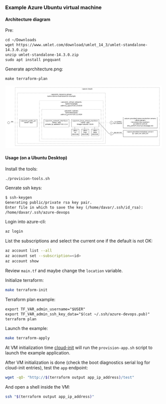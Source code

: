 ### Example Azure Ubuntu virtual machine

#### Architecture diagram

Pre:
```
cd ~/Downloads
wget https://www.umlet.com/download/umlet_14_3/umlet-standalone-14.3.0.zip
unzip umlet-standalone-14.3.0.zip
sudo apt install pngquant
```
Generate aprchitecture.png:
```
make terraform-plan
```

![](architecture.png)

#### Usage (on a Ubuntu Desktop)

Install the tools:

```bash
./provision-tools.sh
```
Genrate ssh keys:
```
$ ssh-keygen 
Generating public/private rsa key pair.
Enter file in which to save the key (/home/davar/.ssh/id_rsa): /home/davar/.ssh/azure-devops
```

Login into azure-cli:

```bash
az login
```

List the subscriptions and select the current one if the default is not OK:

```bash
az account list --all
az account set --subscription=<id>
az account show
```

Review `main.tf` and maybe change the `location` variable.

Initialize terraform:

```bash
make terraform-init
```
Terraform plan example:
```
export TF_VAR_admin_username="$USER"
export TF_VAR_admin_ssh_key_data="$(cat ~/.ssh/azure-devops.pub)"
terraform plan
```

Launch the example:

```bash
make terraform-apply
```

At VM initialization time [cloud-init](https://cloudinit.readthedocs.io/en/latest/index.html) will run the `provision-app.sh` script to launch the example application.

After VM initialization is done (check the boot diagnostics serial log for cloud-init entries), test the `app` endpoint:

```bash
wget -qO- "http://$(terraform output app_ip_address)/test"
```

And open a shell inside the VM:

```bash
ssh "$(terraform output app_ip_address)"
```
